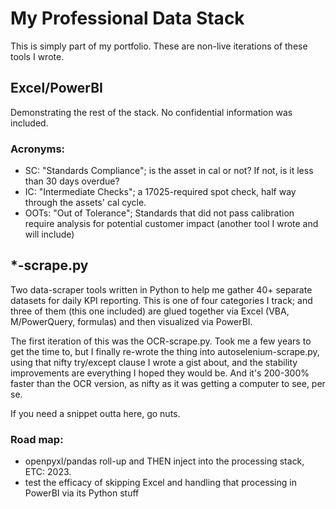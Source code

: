 # My Professional Data Stack
This is simply part of my portfolio. These are non-live iterations of these tools I wrote.

## Excel/PowerBI
Demonstrating the rest of the stack. No confidential information was included. 

### Acronyms:
 - SC: "Standards Compliance"; is the asset in cal or not? If not, is it less than 30 days overdue?
 - IC: "Intermediate Checks"; a 17025-required spot check, half way through the assets' cal cycle.
 - OOTs: "Out of Tolerance"; Standards that did not pass calibration require analysis for potential customer impact (another tool I wrote and will include)

## *-scrape.py
Two data-scraper tools written in Python to help me gather 40+ separate datasets for daily KPI reporting. This is one of four categories I track; and three of them (this one included) are glued together via Excel (VBA, M/PowerQuery, formulas) and then visualized via PowerBI.

The first iteration of this was the OCR-scrape.py. Took me a few years to get the time to, but I finally re-wrote the thing into autoselenium-scrape.py, using that nifty try/except clause I wrote a gist about, and the stability improvements are everything I hoped they would be. And it's 200-300% faster than the OCR version, as nifty as it was getting a computer to see, per se.

If you need a snippet outta here, go nuts.

### Road map:
 - openpyxl/pandas roll-up and THEN inject into the processing stack, ETC: 2023.
 - test the efficacy of skipping Excel and handling that processing in PowerBI via its Python stuff
